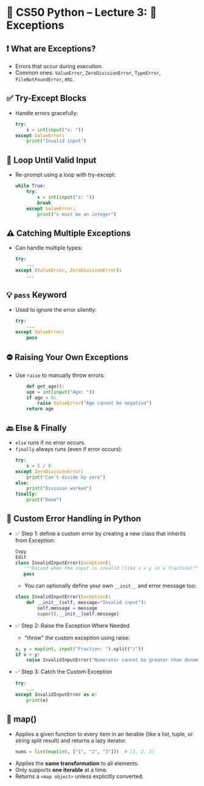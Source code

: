 # 🧠 CS50 Python – Lecture 3: 🚨 Exceptions

## ❗ What are Exceptions?
- Errors that occur during execution.
- Common ones: `ValueError`, `ZeroDivisionError`, `TypeError`, `FileNotFoundError`, etc.

## ✅ Try-Except Blocks
- Handle errors gracefully:
    ```python
    try:
        x = int(input("x: "))
    except ValueError:
        print("Invalid input")
    ```

## 🔁 Loop Until Valid Input
- Re-prompt using a loop with try-except:
    ```python
    while True:
        try:
            x = int(input("x: "))
            break
        except ValueError:
            print("x must be an integer")
    ```

## ⚠️ Catching Multiple Exceptions
- Can handle multiple types:
    ```python
    try:
        ...
    except (ValueError, ZeroDivisionError):
        ...
    ```

## 💡 `pass` Keyword
- Used to ignore the error silently:
    ```python
    try:
        ...
    except ValueError:
        pass
    ```

## ⛔ Raising Your Own Exceptions
- Use `raise` to manually throw errors:
    ```python
        def get_age():
        age = int(input("Age: "))
        if age < 0:
            raise ValueError("Age cannot be negative")
        return age
    ```

## 🔙 Else & Finally
- `else` runs if no error occurs.
- `finally` always runs (even if error occurs):
    ```python
    try:
        x = 5 / 0
    except ZeroDivisionError:
        print("Can't divide by zero")
    else:
        print("Division worked")
    finally:
        print("Done")
    ```

## 🧠 Custom Error Handling in Python
- ✅ Step 1: define a custom error by creating a new class that inherits from Exception:
     ```python
    Copy
    Edit
    class InvalidInputError(Exception):
        """Raised when the input is invalid (like x > y in a fraction)"""
        pass
    ```
    
    - You can optionally define your own `__init__` and error message too:
    ```python
    class InvalidInputError(Exception):
        def __init__(self, message="Invalid input"):
            self.message = message
            super().__init__(self.message)
    ```
- ✅ Step 2: Raise the Exception Where Needed
    - "throw" the custom exception using raise:

    ```python
    x, y = map(int, input("Fraction: ").split("/"))
    if x > y:
        raise InvalidInputError("Numerator cannot be greater than denominator")
    ```
- ✅ Step 3: Catch the Custom Exception
    ```python
    try:
        ...
    except InvalidInputError as e:
        print(e)
    ```

## 🧭 map()
- Applies a given function to every item in an iterable (like a list, tuple, or string split result) and returns a lazy iterator.
    ```python
    nums = list(map(int, ["1", "2", "3"]))  # [1, 2, 3]
    ```
- Applies the **same transformation** to all elements.
- Only supports **one iterable** at a time.
- Returns a `<map object>` unless explicitly converted.